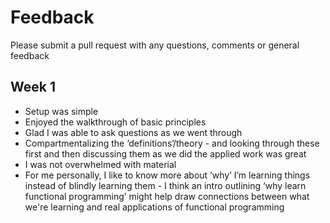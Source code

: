 # Feedback

Please submit a pull request with any questions, comments or general feedback

## Week 1

- Setup was simple
- Enjoyed the walkthrough of basic principles
- Glad I was able to ask questions as we went through
- Compartmentalizing the ‘definitions’/theory - and looking through these first and then discussing them as we did the applied work was great
- I was not overwhelmed with material
- For me personally, I like to know more about ‘why’ I’m learning things instead of blindly learning them - I think an intro outlining ‘why learn functional programming’ might help draw connections between what we're learning and real applications of functional programming
